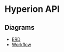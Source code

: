 Hyperion API
============

Diagrams
--------

* [ERD](https://www.lucidchart.com/documents/edit/365ed83b-415e-486f-a4a7-3d3a9acb21d9/0)
* [Workflow](https://www.lucidchart.com/documents/edit/5a1a820b-7293-4fb3-b670-f9c9b4ab6e00/0)

